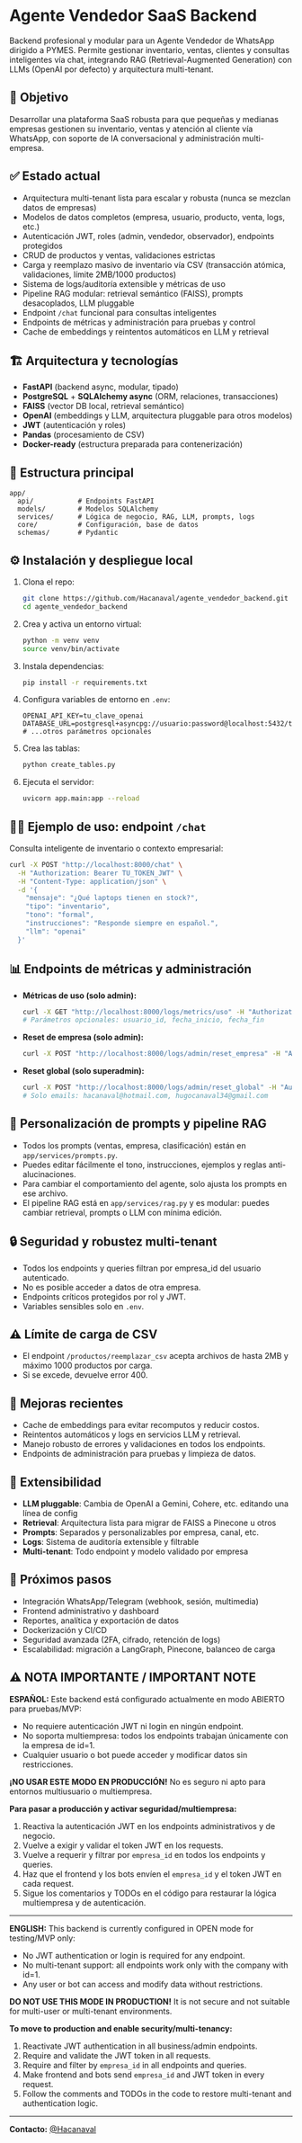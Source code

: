 # Agente Vendedor SaaS Backend

Backend profesional y modular para un Agente Vendedor de WhatsApp dirigido a PYMES. Permite gestionar inventario, ventas, clientes y consultas inteligentes vía chat, integrando RAG (Retrieval-Augmented Generation) con LLMs (OpenAI por defecto) y arquitectura multi-tenant.

## 🚀 Objetivo
Desarrollar una plataforma SaaS robusta para que pequeñas y medianas empresas gestionen su inventario, ventas y atención al cliente vía WhatsApp, con soporte de IA conversacional y administración multi-empresa.

## ✅ Estado actual
- Arquitectura multi-tenant lista para escalar y robusta (nunca se mezclan datos de empresas)
- Modelos de datos completos (empresa, usuario, producto, venta, logs, etc.)
- Autenticación JWT, roles (admin, vendedor, observador), endpoints protegidos
- CRUD de productos y ventas, validaciones estrictas
- Carga y reemplazo masivo de inventario vía CSV (transacción atómica, validaciones, límite 2MB/1000 productos)
- Sistema de logs/auditoría extensible y métricas de uso
- Pipeline RAG modular: retrieval semántico (FAISS), prompts desacoplados, LLM pluggable
- Endpoint `/chat` funcional para consultas inteligentes
- Endpoints de métricas y administración para pruebas y control
- Cache de embeddings y reintentos automáticos en LLM y retrieval

## 🏗️ Arquitectura y tecnologías
- **FastAPI** (backend async, modular, tipado)
- **PostgreSQL** + **SQLAlchemy async** (ORM, relaciones, transacciones)
- **FAISS** (vector DB local, retrieval semántico)
- **OpenAI** (embeddings y LLM, arquitectura pluggable para otros modelos)
- **JWT** (autenticación y roles)
- **Pandas** (procesamiento de CSV)
- **Docker-ready** (estructura preparada para contenerización)

## 📂 Estructura principal
```
app/
  api/           # Endpoints FastAPI
  models/        # Modelos SQLAlchemy
  services/      # Lógica de negocio, RAG, LLM, prompts, logs
  core/          # Configuración, base de datos
  schemas/       # Pydantic
```

## ⚙️ Instalación y despliegue local
1. Clona el repo:
   ```bash
   git clone https://github.com/Hacanaval/agente_vendedor_backend.git
   cd agente_vendedor_backend
   ```
2. Crea y activa un entorno virtual:
   ```bash
   python -m venv venv
   source venv/bin/activate
   ```
3. Instala dependencias:
   ```bash
   pip install -r requirements.txt
   ```
4. Configura variables de entorno en `.env`:
   ```env
   OPENAI_API_KEY=tu_clave_openai
   DATABASE_URL=postgresql+asyncpg://usuario:password@localhost:5432/tu_db
   # ...otros parámetros opcionales
   ```
5. Crea las tablas:
   ```bash
   python create_tables.py
   ```
6. Ejecuta el servidor:
   ```bash
   uvicorn app.main:app --reload
   ```

## 🧑‍💻 Ejemplo de uso: endpoint `/chat`
Consulta inteligente de inventario o contexto empresarial:

```bash
curl -X POST "http://localhost:8000/chat" \
  -H "Authorization: Bearer TU_TOKEN_JWT" \
  -H "Content-Type: application/json" \
  -d '{
    "mensaje": "¿Qué laptops tienen en stock?",
    "tipo": "inventario",
    "tono": "formal",
    "instrucciones": "Responde siempre en español.",
    "llm": "openai"
  }'
```

## 📊 Endpoints de métricas y administración

- **Métricas de uso (solo admin):**
  ```bash
  curl -X GET "http://localhost:8000/logs/metrics/uso" -H "Authorization: Bearer TU_TOKEN_JWT"
  # Parámetros opcionales: usuario_id, fecha_inicio, fecha_fin
  ```
- **Reset de empresa (solo admin):**
  ```bash
  curl -X POST "http://localhost:8000/logs/admin/reset_empresa" -H "Authorization: Bearer TU_TOKEN_JWT"
  ```
- **Reset global (solo superadmin):**
  ```bash
  curl -X POST "http://localhost:8000/logs/admin/reset_global" -H "Authorization: Bearer TU_TOKEN_JWT"
  # Solo emails: hacanaval@hotmail.com, hugocanaval34@gmail.com
  ```

## 📝 Personalización de prompts y pipeline RAG
- Todos los prompts (ventas, empresa, clasificación) están en `app/services/prompts.py`.
- Puedes editar fácilmente el tono, instrucciones, ejemplos y reglas anti-alucinaciones.
- Para cambiar el comportamiento del agente, solo ajusta los prompts en ese archivo.
- El pipeline RAG está en `app/services/rag.py` y es modular: puedes cambiar retrieval, prompts o LLM con mínima edición.

## 🔒 Seguridad y robustez multi-tenant
- Todos los endpoints y queries filtran por empresa_id del usuario autenticado.
- No es posible acceder a datos de otra empresa.
- Endpoints críticos protegidos por rol y JWT.
- Variables sensibles solo en `.env`.

## ⚠️ Límite de carga de CSV
- El endpoint `/productos/reemplazar_csv` acepta archivos de hasta 2MB y máximo 1000 productos por carga.
- Si se excede, devuelve error 400.

## 🧠 Mejoras recientes
- Cache de embeddings para evitar recomputos y reducir costos.
- Reintentos automáticos y logs en servicios LLM y retrieval.
- Manejo robusto de errores y validaciones en todos los endpoints.
- Endpoints de administración para pruebas y limpieza de datos.

## 🔄 Extensibilidad
- **LLM pluggable**: Cambia de OpenAI a Gemini, Cohere, etc. editando una línea de config
- **Retrieval**: Arquitectura lista para migrar de FAISS a Pinecone u otros
- **Prompts**: Separados y personalizables por empresa, canal, etc.
- **Logs**: Sistema de auditoría extensible y filtrable
- **Multi-tenant**: Todo endpoint y modelo validado por empresa

## 📝 Próximos pasos
- Integración WhatsApp/Telegram (webhook, sesión, multimedia)
- Frontend administrativo y dashboard
- Reportes, analítica y exportación de datos
- Dockerización y CI/CD
- Seguridad avanzada (2FA, cifrado, retención de logs)
- Escalabilidad: migración a LangGraph, Pinecone, balanceo de carga

## ⚠️ NOTA IMPORTANTE / IMPORTANT NOTE

**ESPAÑOL:**
Este backend está configurado actualmente en modo ABIERTO para pruebas/MVP:
- No requiere autenticación JWT ni login en ningún endpoint.
- No soporta multiempresa: todos los endpoints trabajan únicamente con la empresa de id=1.
- Cualquier usuario o bot puede acceder y modificar datos sin restricciones.

**¡NO USAR ESTE MODO EN PRODUCCIÓN!**
No es seguro ni apto para entornos multiusuario o multiempresa.

**Para pasar a producción y activar seguridad/multiempresa:**
1. Reactiva la autenticación JWT en los endpoints administrativos y de negocio.
2. Vuelve a exigir y validar el token JWT en los requests.
3. Vuelve a requerir y filtrar por `empresa_id` en todos los endpoints y queries.
4. Haz que el frontend y los bots envíen el `empresa_id` y el token JWT en cada request.
5. Sigue los comentarios y TODOs en el código para restaurar la lógica multiempresa y de autenticación.

---

**ENGLISH:**
This backend is currently configured in OPEN mode for testing/MVP only:
- No JWT authentication or login is required for any endpoint.
- No multi-tenant support: all endpoints work only with the company with id=1.
- Any user or bot can access and modify data without restrictions.

**DO NOT USE THIS MODE IN PRODUCTION!**
It is not secure and not suitable for multi-user or multi-tenant environments.

**To move to production and enable security/multi-tenancy:**
1. Reactivate JWT authentication in all business/admin endpoints.
2. Require and validate the JWT token in all requests.
3. Require and filter by `empresa_id` in all endpoints and queries.
4. Make frontend and bots send `empresa_id` and JWT token in every request.
5. Follow the comments and TODOs in the code to restore multi-tenant and authentication logic.

---

**Contacto:** [@Hacanaval](https://github.com/Hacanaval)
